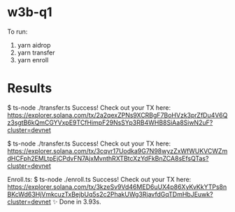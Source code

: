 # w3b-q1
To run:
1. yarn aidrop 
2. yarn transfer
3. yarn enroll


# Results
$ ts-node ./transfer.ts
Success! Check out your TX here:
    https://explorer.solana.com/tx/2a2qexZPNs9XCRBgF7BoHVzk3prZfDu4V6Qz3sgtB6kQmCGYVxpE9TCfHimpF29NsSYp3RB4WHB8SiAa8SiwN2uF?cluster=devnet

$ ts-node ./transfer.ts
Success! Check out your TX here: https://explorer.solana.com/tx/3cqvr17Uodka9G7N98wyzZxWfWUKVCWZmdHCFph2EMLtpEjCPdvFN7AjxMvnthRXTBtcXzYdFkBnZCA8sEfsQTas?cluster=devnet

Enroll.ts:
$ ts-node ./enroll.ts
Success! Check out your TX here:
    https://explorer.solana.com/tx/3kzeSv9Vd46MED6uUX4p86XyKvKkYTPs8nBKcWd63HjVmkcuzTxBejbUq5s2c2PhakUWg3RjavfdGqTDmHbJEuwk?cluster=devnet
✨  Done in 3.93s.
